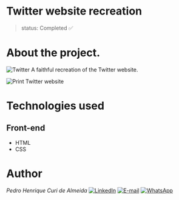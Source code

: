 # Twitter website recreation
>status: Completed ✅

# About the project.
![Twitter](https://img.shields.io/badge/Twitter-1DA1F2?style=for-the-badge&logo=twitter&logoColor=white) A faithful recreation of the Twitter website.

![Print Twitter website](https://github.com/PedroCuri88/Twitter---Website/assets/174622769/49df52df-55f8-4de4-b71c-5d94b3cc23ee)

# Technologies used
## Front-end
- HTML
- CSS

# Author
*Pedro Henrique Curi de Almeida* [![LinkedIn](https://img.shields.io/badge/LinkedIn-0077B5?style=for-the-badge&logo=linkedin&logoColor=white)](https://www.linkedin.com/in/pedrocuri/) 
[![E-mail](https://img.shields.io/badge/Gmail-D14836?style=for-the-badge&logo=gmail&logoColor=white)](mailto:pedrohenriqueafa@gmail.com) 
[![WhatsApp](https://img.shields.io/badge/WhatsApp-25D366?style=for-the-badge&logo=whatsapp&logoColor=white)](https://wa.me/+5521982696426?text=Ol%C3%A1%2FHi%2FHola%2FHallo%2F%E4%BD%A0%E5%A5%BD%2FBonjour)

